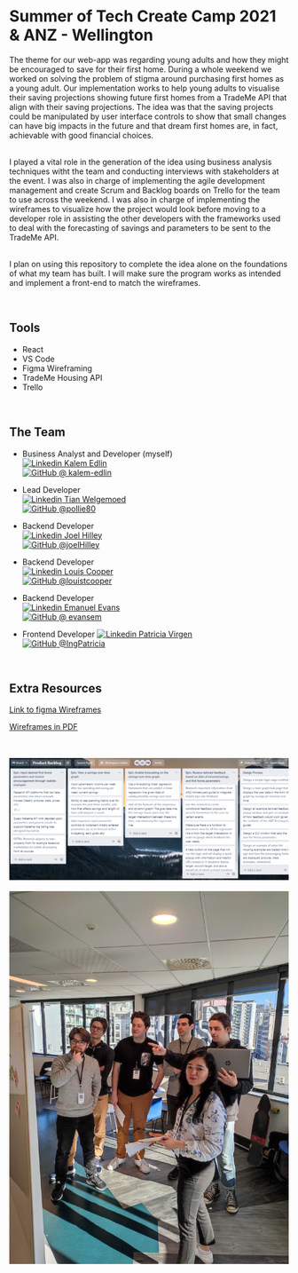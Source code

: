 # Summer of Tech Create Camp 2021 & ANZ - Wellington

The theme for our web-app was regarding young adults and how they might be encouraged to save for their first home. During a whole weekend we worked on solving the problem of stigma around purchasing first homes as a young adult. Our implementation works to help young adults to visualise their saving projections showing future first homes from a TradeMe API that align with their saving projections. The idea was that the saving projects could be manipulated by user interface controls to show that small changes can have big impacts in the future and that dream first homes are, in fact, achievable with good financial choices.
<br />
<br />

I played a vital role in the generation of the idea using business analysis techniques witht the team and conducting interviews with stakeholders at the event. I was also in charge of implementing the agile development management and create Scrum and Backlog boards on Trello for the team to use across the weekend. I was also in charge of implementing the wireframes to visualize how the project would look before moving to a developer role in assisting the other developers with the frameworks used to deal with the forecasting of savings and parameters to be sent to the TradeMe API.
<br />
<br />

I plan on using this repository to complete the idea alone on the foundations of what my team has built. I will make sure the program works as intended and implement a front-end to match the wireframes.

<br />

## Tools

- React
- VS Code
- Figma Wireframing
- TradeMe Housing API
- Trello

<br />

## The Team

- Business Analyst and Developer (myself)  
  [![Linkedin](https://i.stack.imgur.com/gVE0j.png) Kalem Edlin](https://www.linkedin.com/in/kalemedlin/)  
  [![GitHub](https://i.stack.imgur.com/tskMh.png) @ kalem-edlin](https://github.com/kalem-edlin)

- Lead Developer  
  [![Linkedin](https://i.stack.imgur.com/gVE0j.png) Tian Welgemoed](www.linkedin.com/in/tian-welgemoed)  
  [![GitHub](https://i.stack.imgur.com/tskMh.png) @pollie80](https://github.com/joelhilley)

- Backend Developer  
  [![Linkedin](https://i.stack.imgur.com/gVE0j.png) Joel Hilley](https://www.linkedin.com/in/joel-hilley-5b2090136/)  
  [![GitHub](https://i.stack.imgur.com/tskMh.png) @joelHilley](https://github.com/joelhilley)

- Backend Developer  
  [![Linkedin](https://i.stack.imgur.com/gVE0j.png) Louis Cooper](https://www.linkedin.com/in/louistcooper/)  
  [![GitHub](https://i.stack.imgur.com/tskMh.png) @louistcooper](https://github.com/louistcooper)

- Backend Developer  
  [![Linkedin](https://i.stack.imgur.com/gVE0j.png) Emanuel Evans](https://www.linkedin.com/in/emanuel-evans/)  
  [![GitHub](https://i.stack.imgur.com/tskMh.png) @ evansem](https://github.com/evansem)

- Frontend Developer
  [![Linkedin](https://i.stack.imgur.com/gVE0j.png) Patricia Virgen](https://www.linkedin.com/in/patricia-virgen-422077189/)  
  [![GitHub](https://i.stack.imgur.com/tskMh.png) @IngPatricia](https://github.com/IngPatricia)

<br />

## Extra Resources

[Link to figma Wireframes](https://www.figma.com/file/3Wz1kuK5riYYPWwGAfgSiN/SaveRight?node-id=14%3A468)

[Wireframes in PDF](SaveRight.pdf)

<br />
<br />

<img src="backlogscreenshot.png" />
<br />
<br />

<img src="theTeam.jpg" />
